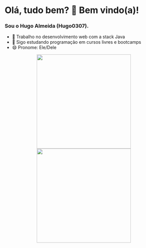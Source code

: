 # Olá, tudo bem? 👋 Bem vindo(a)! 

### Sou o Hugo Almeida (Hugo0307).

- 🔭 Trabalho no desenvolvimento web com a stack Java
- 🌱 Sigo estudando programação em cursos livres e bootcamps
- 😄 Pronome: Ele/Dele

<div align="center">
  <a href="https://github.com/Hugo0307">
  <img height="300em" src="https://github-readme-stats.vercel.app/api?username=Hugo0307&show_icons=true&theme=gruvbox&include_all_commits=true&count_private=true"/>
  <img height="300em" src="https://github-readme-stats.vercel.app/api/top-langs/?username=Hugo0307&layout=compact&langs_count=7&theme=gruvbox"/></a>
</div>
